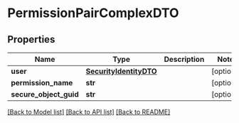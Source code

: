 # PermissionPairComplexDTO

## Properties
Name | Type | Description | Notes
------------ | ------------- | ------------- | -------------
**user** | [**SecurityIdentityDTO**](SecurityIdentityDTO.md) |  | [optional] 
**permission_name** | **str** |  | [optional] 
**secure_object_guid** | **str** |  | [optional] 

[[Back to Model list]](../README.md#documentation-for-models) [[Back to API list]](../README.md#documentation-for-api-endpoints) [[Back to README]](../README.md)



